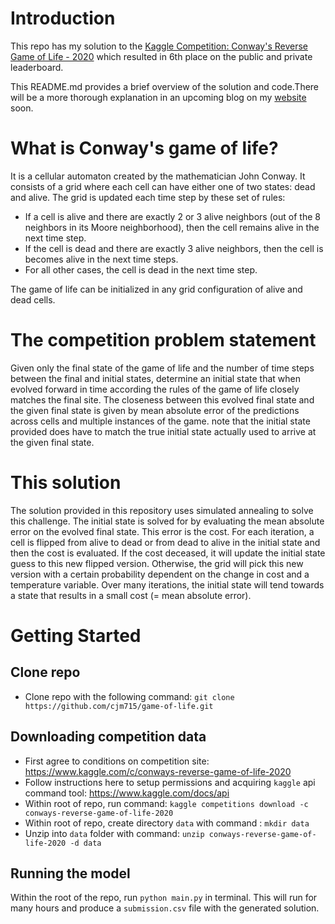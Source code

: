 # Introduction
This repo has my solution to the [Kaggle Competition: Conway's Reverse Game of Life - 2020](https://www.kaggle.com/c/conways-reverse-game-of-life-2020) which resulted in 6th place on the public and private leaderboard.

This README.md provides a brief overview of the solution and code.There will be a more thorough explanation in an upcoming blog on my [website](https:://cjm715.github.io) soon.

# What is Conway's game of life?
It is a cellular automaton created by the mathematician John Conway. It consists of a grid where each cell can have either one of two states: dead and alive. The grid is updated each time step by these set of rules:
- If a cell is alive and there are exactly 2 or 3 alive neighbors (out of the 8 neighbors in its Moore neighborhood), then the cell remains alive in the next time step.
- If the cell is dead and there are exactly 3 alive neighbors, then the cell is becomes alive in the next time steps.
- For all other cases, the cell is dead in the next time step.

The game of life can be initialized in any grid configuration of alive and dead cells.

# The competition problem statement
Given only the final state of the game of life and the number of time steps between the final and initial states, determine an initial state that when evolved forward in time according the rules of the game of life closely matches the final site. The closeness between this evolved final state and the given final state is given by mean absolute error of the predictions across cells and multiple instances of the game. note that the initial state provided does have to match the true initial state actually used to arrive at the given final state.


# This solution

The solution provided in this repository uses simulated annealing to solve this challenge. The initial state is solved for by evaluating the mean absolute error on the evolved final state. This error is the cost. For each iteration, a cell is flipped from alive to dead or from dead to alive in the initial state and then the cost is evaluated. If the cost deceased, it will update the initial state guess to this new flipped version. Otherwise, the grid will pick this new version with a certain probability dependent on the change in cost and a temperature variable. Over many iterations, the initial state will tend towards a state that results in a small cost (= mean absolute error).  

# Getting Started

## Clone repo
- Clone repo with the following command: `git clone https://github.com/cjm715/game-of-life.git`

## Downloading competition data
- First agree to conditions on competition site: https://www.kaggle.com/c/conways-reverse-game-of-life-2020
- Follow instructions here to setup permissions and acquiring `kaggle` api command tool: https://www.kaggle.com/docs/api
- Within root of repo, run command: `kaggle competitions download -c conways-reverse-game-of-life-2020`
- Within root of repo, create directory `data` with command : `mkdir data`
- Unzip into `data` folder with command: `unzip conways-reverse-game-of-life-2020 -d data`


## Running the model
Within the root of the repo, run `python main.py` in terminal. This will run for many hours and produce a `submission.csv` file with the generated solution.
